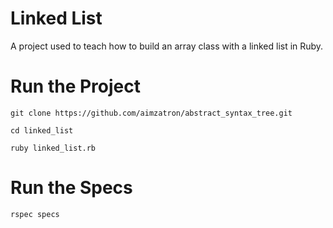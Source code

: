 Linked List
===========

A project used to teach how to build an array class with a linked list in Ruby.

Run the Project
===============

```shell
git clone https://github.com/aimzatron/abstract_syntax_tree.git
```

```shell
cd linked_list
```

```shell
ruby linked_list.rb
```

Run the Specs
=============

```shell
rspec specs
```
